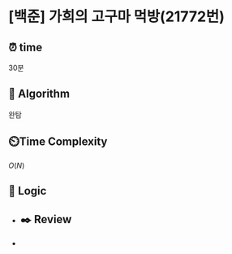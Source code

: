 # [백준]  가희의 고구마 먹방(21772번)

## ⏰  **time**

30분

## :pushpin: **Algorithm**

완탐

## ⏲️**Time Complexity**

$O(N)$

## :round_pushpin: **Logic**

- ## :black_nib: **Review**

- 
